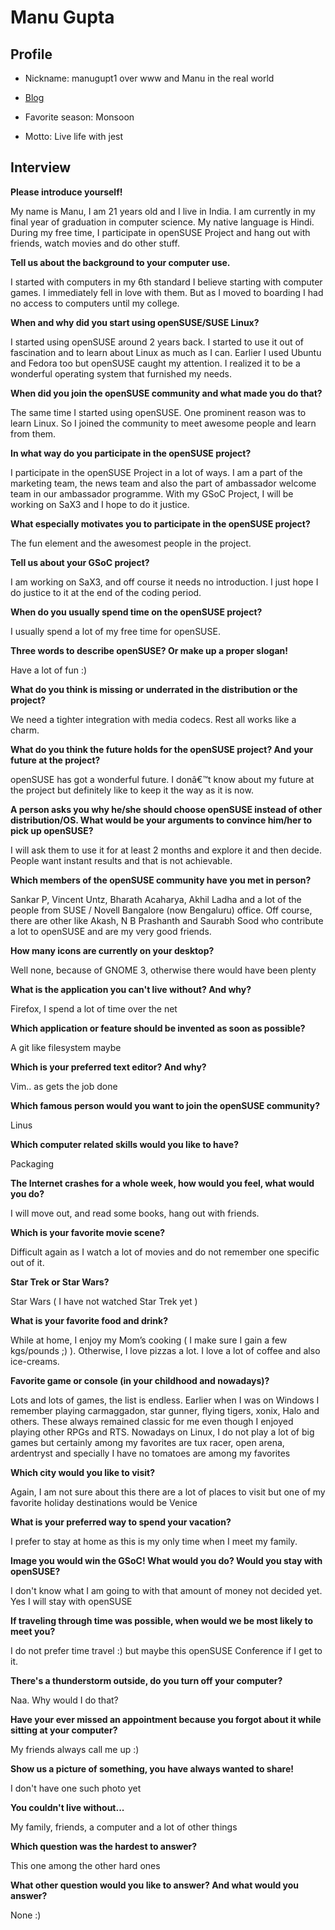 # Manu Gupta

## Profile

* Nickname:	 manugupt1 over www and Manu in the real world
* [Blog](https://sysbytes.wordpress.com/)

* Favorite season:	Monsoon
* Motto:	Live life with jest

## Interview

**Please introduce yourself!**

My name is Manu, I am 21 years old and I live in India. I am currently in my final year of graduation in computer science. My native language is Hindi. During my free time, I participate in openSUSE Project and hang out with friends, watch movies and do other stuff.


**Tell us about the background to your computer use.**

I started with computers in my 6th standard I believe starting with computer games. I immediately fell in love with them. But as I moved to boarding I had no access to computers until my college.


**When and why did you start using openSUSE/SUSE Linux?**

I started using openSUSE around 2 years back. I started to use it out of fascination and to learn about Linux as much as I can. Earlier I used Ubuntu and Fedora too but openSUSE caught my attention. I realized it to be a wonderful operating system that furnished my needs.


**When did you join the openSUSE community and what made you do that?**

The same time I started using openSUSE. One prominent reason was to learn Linux. So I joined the community to meet awesome people and learn from them.


**In what way do you participate in the openSUSE project?**

I participate in the openSUSE Project in a lot of ways. I am a part of the marketing team, the news team and also the part of ambassador welcome team in our ambassador programme. With my GSoC Project, I will be working on SaX3 and I hope to do it justice.


**What especially motivates you to participate in the openSUSE project?**

The fun element and the awesomest people in the project.


**Tell us about your GSoC project?**

I am working on SaX3, and off course it needs no introduction. I just hope I do justice to it at the end of the coding period.


**When do you usually spend time on the openSUSE project?**

I usually spend a lot of my free time for openSUSE.


**Three words to describe openSUSE? Or make up a proper slogan!**

Have a lot of fun :)


**What do you think is missing or underrated in the distribution or the project?**

We need a tighter integration with media codecs. Rest all works like a charm.


**What do you think the future holds for the openSUSE project? And your future at the project?**

openSUSE has got a wonderful future. I donâ€™t know about my future at the project but definitely like to keep it the way as it is now.


**A person asks you why he/she should choose openSUSE instead of other distribution/OS. What would be your arguments to convince him/her to pick up openSUSE?**

I will ask them to use it for at least 2 months and explore it and then decide. People want instant results and that is not achievable.


**Which members of the openSUSE community have you met in person?**

Sankar P, Vincent Untz, Bharath Acaharya, Akhil Ladha and a lot of the people from SUSE / Novell Bangalore (now Bengaluru) office. Off course, there are other like Akash, N B Prashanth and Saurabh Sood who contribute a lot to openSUSE and are my very good friends.


**How many icons are currently on your desktop?**

Well none, because of GNOME 3, otherwise there would have been plenty


**What is the application you can't live without? And why?**

Firefox, I spend a lot of time over the net


**Which application or feature should be invented as soon as possible?**

A git like filesystem maybe


**Which is your preferred text editor? And why?**

Vim.. as gets the job done


**Which famous person would you want to join the openSUSE community?**

Linus


**Which computer related skills would you like to have?**

Packaging


**The Internet crashes for a whole week, how would you feel, what would you do?**

I will move out, and read some books, hang out with friends.


**Which is your favorite movie scene?**

Difficult again as I watch a lot of movies and do not remember one specific out of it.


**Star Trek or Star Wars?**

Star Wars ( I have not watched Star Trek yet )


**What is your favorite food and drink?**

While at home, I enjoy my Mom’s cooking ( I make sure I gain a few kgs/pounds ;) ). Otherwise, I love pizzas a lot. I love a lot of coffee and also ice-creams.


**Favorite game or console (in your childhood and nowadays)?**

Lots and lots of games, the list is endless. Earlier when I was on Windows I remember playing carmaggadon, star gunner, flying tigers, xonix, Halo and others. These always remained classic for me even though I enjoyed playing other RPGs and RTS. Nowadays on Linux, I do not play a lot of big games but certainly among my favorites are tux racer, open arena, ardentryst and specially I have no tomatoes are among my favorites


**Which city would you like to visit?**

Again, I am not sure about this there are a lot of places to visit but one of my favorite holiday destinations would be Venice


**What is your preferred way to spend your vacation?**

I prefer to stay at home as this is my only time when I meet my family.


**Image you would win the GSoC! What would you do? Would you stay with openSUSE?**

I don't know what I am going to with that amount of money not decided yet. Yes I will stay with openSUSE


**If traveling through time was possible, when would we be most likely to meet you?**

I do not prefer time travel :) but maybe this openSUSE Conference if I get to it.


**There's a thunderstorm outside, do you turn off your computer?**

Naa. Why would I do that?


**Have your ever missed an appointment because you forgot about it while sitting at your computer?**

My friends always call me up :)


**Show us a picture of something, you have always wanted to share!**

I don't have one such photo yet


**You couldn't live without...**

My family, friends, a computer and a lot of other things


**Which question was the hardest to answer?**

This one among the other hard ones


**What other question would you like to answer? And what would you answer?**

None :)
